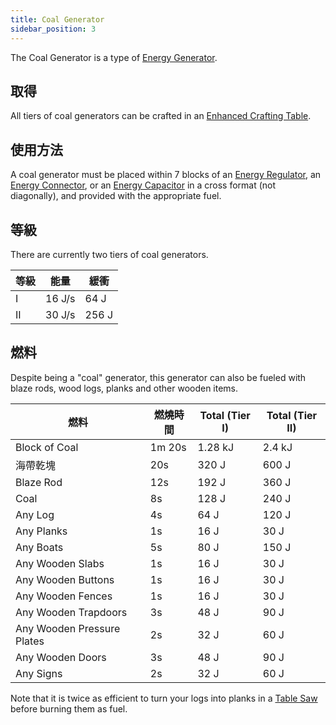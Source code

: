 ```yaml
---
title: Coal Generator
sidebar_position: 3
---
```


The Coal Generator is a type of [Energy Generator](../Electric-Machines.md#energy-generation).

## 取得

All tiers of coal generators can be crafted in an [Enhanced Crafting Table](../../Basic-Machines/Enhanced-Crafting-Table.md).

## 使用方法

A coal generator must be placed within 7 blocks of an [Energy Regulator](../Energy-Management/Energy-Regulator.md), an [Energy Connector](../Energy-Management/Energy-Connector.md), or an [Energy Capacitor](../Energy-Management/Energy-Capacitors.md) in a cross format (not diagonally), and provided with the appropriate fuel.

## 等級

There are currently two tiers of coal generators.

| 等級 | 能量     | 緩衝    |
| -- | ------ | ----- |
| I  | 16 J/s | 64 J  |
| II | 30 J/s | 256 J |

## 燃料

Despite being a "coal" generator, this generator can also be fueled with blaze rods, wood logs, planks and other wooden items.

| 燃料                         | 燃燒時間   | Total (Tier I) | Total (Tier II) |
| -------------------------- | ------ | -------------- | --------------- |
| Block of Coal              | 1m 20s | 1.28 kJ        | 2.4 kJ          |
| 海帶乾塊                       | 20s    | 320 J          | 600 J           |
| Blaze Rod                  | 12s    | 192 J          | 360 J           |
| Coal                       | 8s     | 128 J          | 240 J           |
| Any Log                    | 4s     | 64 J           | 120 J           |
| Any Planks                 | 1s     | 16 J           | 30 J            |
| Any Boats                  | 5s     | 80 J           | 150 J           |
| Any Wooden Slabs           | 1s     | 16 J           | 30 J            |
| Any Wooden Buttons         | 1s     | 16 J           | 30 J            |
| Any Wooden Fences          | 1s     | 16 J           | 30 J            |
| Any Wooden Trapdoors       | 3s     | 48 J           | 90 J            |
| Any Wooden Pressure Plates | 2s     | 32 J           | 60 J            |
| Any Wooden Doors           | 3s     | 48 J           | 90 J            |
| Any Signs                  | 2s     | 32 J           | 60 J            |

Note that it is twice as efficient to turn your logs into planks in a [Table Saw](../../Basic-Machines/Table-Saw.md) before burning them as fuel.
